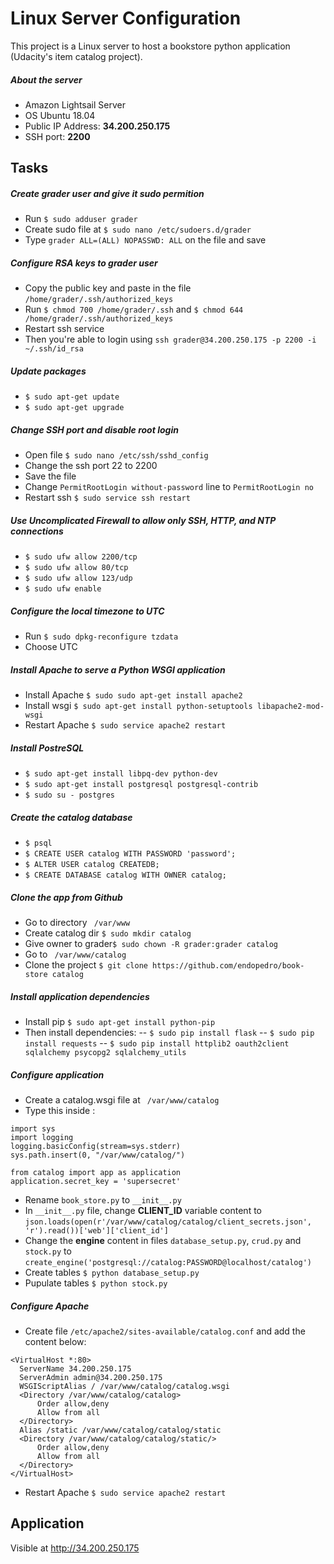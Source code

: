 # Linux Server Configuration
This project is a Linux server to host a bookstore python application (Udacity's item catalog project).
##### About the server
- Amazon Lightsail Server
- OS Ubuntu 18.04
- Public IP Address: __34.200.250.175__
- SSH port: __2200__

## Tasks
##### Create grader user and give it sudo permition
- Run `$ sudo adduser grader`
- Create sudo file at `$ sudo nano /etc/sudoers.d/grader`
- Type `grader ALL=(ALL) NOPASSWD: ALL` on the file and save

##### Configure RSA keys to grader user
- Copy the public key and paste in the file `/home/grader/.ssh/authorized_keys`
- Run `$ chmod 700 /home/grader/.ssh` and `$ chmod 644 /home/grader/.ssh/authorized_keys`
- Restart ssh service
- Then you're able to login using `ssh grader@34.200.250.175 -p 2200 -i ~/.ssh/id_rsa`

##### Update packages
- `$ sudo apt-get update`
- `$ sudo apt-get upgrade`

##### Change SSH port and disable root login
- Open file `$ sudo nano /etc/ssh/sshd_config`
- Change the ssh port 22 to 2200
- Save the file
- Change `PermitRootLogin without-password` line to `PermitRootLogin no`
- Restart ssh `$ sudo service ssh restart`

##### Use Uncomplicated Firewall to allow only SSH, HTTP, and NTP connections
- `$ sudo ufw allow 2200/tcp`
- `$ sudo ufw allow 80/tcp`
- `$ sudo ufw allow 123/udp`
- `$ sudo ufw enable`

##### Configure the local timezone to UTC
- Run `$ sudo dpkg-reconfigure tzdata`
- Choose UTC

##### Install Apache to serve a Python WSGI application
- Install Apache `$ sudo sudo apt-get install apache2`
- Install wsgi `$ sudo apt-get install python-setuptools libapache2-mod-wsgi`
- Restart Apache `$ sudo service apache2 restart`

##### Install PostreSQL
- `$ sudo apt-get install libpq-dev python-dev`
- `$ sudo apt-get install postgresql postgresql-contrib`
- `$ sudo su - postgres`

##### Create the catalog database
- `$ psql`
- `$ CREATE USER catalog WITH PASSWORD 'password';`
- `$ ALTER USER catalog CREATEDB;`
- `$ CREATE DATABASE catalog WITH OWNER catalog;`

##### Clone the app from Github
- Go to directory ` /var/www`
- Create catalog dir `$ sudo mkdir catalog`
- Give owner to grader`$ sudo chown -R grader:grader catalog`
- Go to ` /var/www/catalog`
- Clone the project `$ git clone https://github.com/endopedro/book-store catalog`

##### Install application dependencies
- Install pip `$ sudo apt-get install python-pip`
- Then install dependencies:
-- `$ sudo pip install flask`
-- `$ sudo pip install requests`
-- `$ sudo pip install httplib2 oauth2client sqlalchemy psycopg2 sqlalchemy_utils`

##### Configure application
- Create a catalog.wsgi file at ` /var/www/catalog`
- Type this inside :
```
import sys
import logging
logging.basicConfig(stream=sys.stderr)
sys.path.insert(0, "/var/www/catalog/")

from catalog import app as application
application.secret_key = 'supersecret'
```
- Rename `book_store.py` to `__init__.py`
- In `__init__.py` file, change __CLIENT_ID__ variable content to `json.loads(open(r'/var/www/catalog/catalog/client_secrets.json', 'r').read())['web']['client_id']`
- Change the __engine__ content in files `database_setup.py`, `crud.py` and `stock.py` to `create_engine('postgresql://catalog:PASSWORD@localhost/catalog')`
- Create tables `$ python database_setup.py`
- Pupulate tables `$ python stock.py`

##### Configure Apache
- Create file `/etc/apache2/sites-available/catalog.conf` and add the content below:
```
<VirtualHost *:80>
  ServerName 34.200.250.175
  ServerAdmin admin@34.200.250.175
  WSGIScriptAlias / /var/www/catalog/catalog.wsgi
  <Directory /var/www/catalog/catalog>
      Order allow,deny
      Allow from all
  </Directory>
  Alias /static /var/www/catalog/catalog/static
  <Directory /var/www/catalog/catalog/static/>
      Order allow,deny
      Allow from all
  </Directory>
</VirtualHost>
```
- Restart Apache `$ sudo service apache2 restart`

## Application
Visible at http://34.200.250.175
